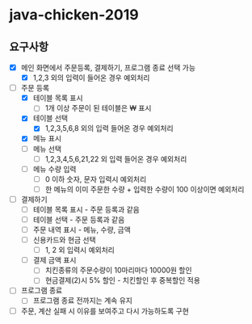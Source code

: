 # java-chicken-2019

## 요구사항

+ [x] 메인 화면에서 주문등록, 결제하기, 프로그램 종료 선택 가능
    + [x] 1,2,3 외의 입력이 들어온 경우 예외처리
+ [ ] 주문 등록
    + [x] 테이블 목록 표시
        + [ ] 1개 이상 주문이 된 테이블은 ₩ 표시
    + [x] 테이블 선택
        + [x] 1,2,3,5,6,8 외의 입력 들어온 경우 예외처리
    + [x] 메뉴 표시
    + [ ] 메뉴 선택
        + [ ] 1,2,3,4,5,6,21,22 외 입력 들어온 경우 예외처리
    + [ ] 메뉴 수량 입력
        + [ ] 0 이하 숫자, 문자 입력시 예외처리
        + [ ] 한 메뉴의 이미 주문한 수량 + 입력한 수량이 100 이상이면 예외처리
+ [ ] 결제하기
    + [ ] 테이블 목록 표시 - 주문 등록과 같음
    + [ ] 테이블 선택 - 주문 등록과 같음
    + [ ] 주문 내역 표시 - 메뉴, 수량, 금액
    + [ ] 신용카드와 현금 선택
        + [ ] 1, 2 외 입력시 예외처리
    + [ ] 결제 금액 표시
        + [ ] 치킨종류의 주문수량이 10마리마다 10000원 할인 
        + [ ] 현금결제(2)시 5% 할인 - 치킨할인 후 중복할인 적용
+ [ ] 프로그램 종료
    + [ ] 프로그램 종료 전까지는 계속 유지
+ [ ] 주문, 계산 실패 시 이유를 보여주고 다시 가능하도록 구현